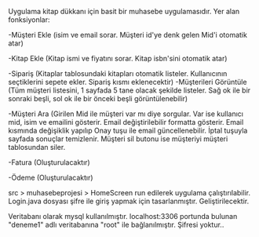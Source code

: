 Uygulama kitap dükkanı için basit bir muhasebe uygulamasıdır. Yer alan fonksiyonlar: 

-Müşteri Ekle (isim ve email sorar. Müşteri id'ye denk gelen Mid'i otomatik atar)

-Kitap Ekle (Kitap ismi ve fiyatını sorar. Kitap isbn'sini otomatik atar)

-Sipariş (Kitaplar tablosundaki kitapları otomatik listeler. Kullanıcının seçtiklerini sepete ekler. Sipariş kısmı eklenecektir)
-Müşterileri Görüntüle (Tüm müşteri listesini, 1 sayfada 5 tane olacak şekilde listeler. Sağ ok ile bir sonraki beşli, sol ok ile bir önceki beşli görüntülenebilir)

-Müşteri Ara (Girilen Mid ile müşteri var mı diye sorgular. Var ise kullanıcı mid, isim ve emailini gösterir. Email değiştirilebilir formatta gösterir. Email kısmında değişiklik yapılıp Onay tuşu ile email güncellenebilir. İptal tuşuyla sayfada sonuçlar temizlenir. Müşteri sil butonu ise müşteriyi müşteri tablosundan siler.

-Fatura (Oluşturulacaktır)

-Ödeme (Oluşturulacaktır)

src > muhasebeprojesi > HomeScreen run edilerek uygulama çalıştırılabilir.
Login.java dosyası şifre ile giriş yapmak için tasarlanmıştır. Geliştirilecektir.

Veritabanı olarak mysql kullanılmıştır. localhost:3306 portunda bulunan "deneme1" adlı veritabanına "root" ile bağlanılmıştır. Şifresi yoktur..
